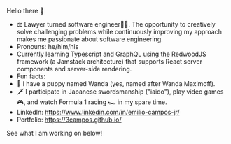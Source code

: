 Hello there 👋

- ⚖️ Lawyer turned software engineer👨‍💻. The opportunity to creatively solve challenging problems while continuously improving my approach makes me passionate about software engineering.
- Pronouns: he/him/his
- Currently learning Typescript and GraphQL using the RedwoodJS framework (a Jamstack architecture) that supports React server components and server-side rendering.
-  Fun facts: 
  - 🐶 I have a puppy named Wanda (yes, named after Wanda Maximoff).
  - 🗡 I participate in Japanese swordsmanship ("iaido"), play video games 🎮, and watch Formula 1 racing 🏎️ in my spare time.
- LinkedIn: https://www.linkedin.com/in/emilio-campos-jr/
- Portfolio: https://3campos.github.io/

See what I am working on below!
